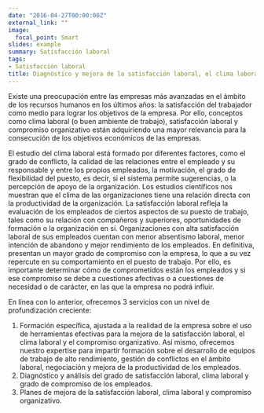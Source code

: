 ```yaml
---
date: "2016-04-27T00:00:00Z"
external_link: ""
image:
  focal_point: Smart
slides: example
summary: Satisfacción laboral
tags:
- Satisfacción laboral
title: Diagnóstico y mejora de la satisfacción laboral, el clima laboral y el compromiso organizativo
---
```

Existe una preocupación entre las empresas más avanzadas en el ámbito de los recursos humanos en los últimos años: la satisfacción del trabajador como medio para lograr los objetivos de la empresa. Por ello, conceptos como clima laboral (o buen ambiente de trabajo), satisfacción laboral y compromiso organizativo están adquiriendo una mayor relevancia para la consecución de los objetivos económicos de las empresas.

El estudio del clima laboral está formado por diferentes factores, como el grado de conflicto, la calidad de las relaciones entre el empleado y su responsable y entre los propios empleados, la motivación, el grado de flexibilidad del puesto, es decir, si el sistema permite sugerencias, o la percepción de apoyo de la organización. Los estudios científicos nos muestran que el clima de las organizaciones tiene una relación directa con la productividad de la organización. La satisfacción laboral refleja la evaluación de los empleados de ciertos aspectos de su puesto de trabajo, tales como su relación con compañeros y superiores, oportunidades de formación o la organización en sí. Organizaciones con alta satisfacción laboral de sus empleados cuentan con menor absentismo laboral, menor intención de abandono y mejor rendimiento de los empleados. En definitiva, presentan un mayor grado de compromiso con la empresa, lo que a su vez repercute en su comportamiento en el puesto de trabajo. Por ello, es importante determinar cómo de comprometidos están los empleados y si ese compromiso se debe a cuestiones afectivas o a cuestiones de necesidad o de carácter, en las que la empresa no podrá influir.

En línea con lo anterior, ofrecemos 3 servicios con un nivel de profundización creciente:

1. Formación específica, ajustada a la realidad de la empresa sobre el uso de herramientas efectivas para la mejora de la satisfacción laboral, el clima laboral y el compromiso organizativo. Así mismo, ofrecemos nuestro expertise para impartir formación sobre el desarrollo de equipos de trabajo de alto rendimiento, gestión de conflictos en el ámbito laboral, negociación y mejora de la productividad de los empleados.
2. Diagnóstico y análisis del grado de satisfacción laboral, clima laboral y grado de compromiso de los empleados.
3. Planes de mejora de la satisfacción laboral, clima laboral y compromiso organizativo.